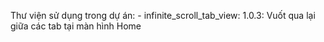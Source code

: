 Thư viện sử dụng trong dự án: 
    - infinite_scroll_tab_view: 1.0.3: Vuốt qua lại giữa các tab tại màn hình Home
